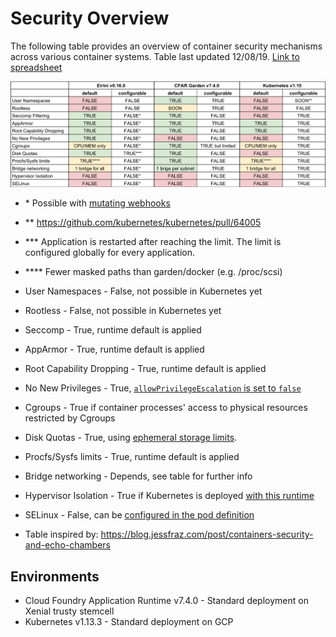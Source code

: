 # Security Overview

The following table provides an overview of container security mechanisms across various container systems.
Table last updated 12/08/19. [Link to spreadsheet](https://docs.google.com/spreadsheets/d/1Rwg-C5B4yhyqUrKe_9ozhpiPKpo0Ck6RYBIKC0uzzvQ/edit?usp=sharing)

![security overview](security-overview.png)

* \* Possible with [mutating webhooks](https://kubernetes.io/docs/reference/access-authn-authz/extensible-admission-controllers/#webhook-configuration)
* \*\* https://github.com/kubernetes/kubernetes/pull/64005
* \*\*\* Application is restarted after reaching the limit. The limit is configured globally for every application.
* \*\*\*\* Fewer masked paths than garden/docker (e.g. /proc/scsi)

* User Namespaces - False, not possible in Kubernetes yet
* Rootless - False, not possible in Kubernetes yet
* Seccomp - True, runtime default is applied
* AppArmor - True, runtime default is applied
* Root Capability Dropping - True, runtime default is applied
* No New Privileges - True, [`allowPrivilegeEscalation` is set to `false`](https://kubernetes.io/docs/tasks/configure-pod-container/security-context/)
* Cgroups - True if container processes' access to physical resources restricted by Cgroups
* Disk Quotas - True, using [ephemeral storage limits](https://kubernetes.io/docs/concepts/configuration/manage-compute-resources-container/#requests-and-limits-setting-for-local-ephemeral-storage).
* Procfs/Sysfs limits - True, runtime default is applied
* Bridge networking - Depends, see table for further info
* Hypervisor Isolation - True if Kubernetes is deployed [with this runtime](https://github.com/kubernetes/frakti)
* SELinux - False, can be [configured in the pod definition](https://kubernetes.io/docs/tasks/configure-pod-container/security-context/#assign-selinux-labels-to-a-container)

* Table inspired by: https://blog.jessfraz.com/post/containers-security-and-echo-chambers

## Environments

* Cloud Foundry Application Runtime v7.4.0 - Standard deployment on Xenial trusty stemcell
* Kubernetes v1.13.3 - Standard deployment on GCP
